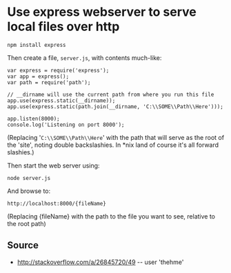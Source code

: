 # Use express webserver to serve local files over http


    npm install express
    

Then create a file, `server.js`, with contents much-like:

    
    var express = require('express');
    var app = express();
    var path = require('path');

    // __dirname will use the current path from where you run this file 
    app.use(express.static(__dirname));
    app.use(express.static(path.join(__dirname, 'C:\\SOME\\Path\\Here')));

    app.listen(8000);
    console.log('Listening on port 8000');

    
(Replacing '`C:\\SOME\\Path\\Here`' with the path that will serve as the root of the 'site', noting double backslashies. In *nix land of course it's all forward slashies.)
    
    
Then start the web server using:

    node server.js
    
And browse to:

    http://localhost:8000/{fileName}
    
(Replacing {fileName} with the path to the file you want to see, relative to the root path)



## Source

  * <http://stackoverflow.com/a/26845720/49> -- user 'thehme'

